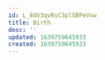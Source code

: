 ```yaml
---
id: L_8dV3qvRsC3plSBPeVvw
title: Birth
desc: ''
updated: 1639759645933
created: 1639759645933
---
```


